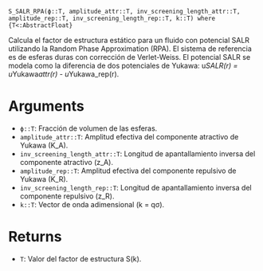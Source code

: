 ```
S_SALR_RPA(ϕ::T, amplitude_attr::T, inv_screening_length_attr::T, amplitude_rep::T, inv_screening_length_rep::T, k::T) where {T<:AbstractFloat}
```

Calcula el factor de estructura estático para un fluido con potencial SALR utilizando la Random Phase Approximation (RPA). El sistema de referencia es de esferas duras con corrección de Verlet-Weiss. El potencial SALR se modela como la diferencia de dos potenciales de Yukawa: u*SALR(r) = u*Yukawa*attr(r) - u*Yukawa_rep(r).

# Arguments

  * `ϕ::T`: Fracción de volumen de las esferas.
  * `amplitude_attr::T`: Amplitud efectiva del componente atractivo de Yukawa (K_A).
  * `inv_screening_length_attr::T`: Longitud de apantallamiento inversa del componente atractivo (z_A).
  * `amplitude_rep::T`: Amplitud efectiva del componente repulsivo de Yukawa (K_R).
  * `inv_screening_length_rep::T`: Longitud de apantallamiento inversa del componente repulsivo (z_R).
  * `k::T`: Vector de onda adimensional (k = qσ).

# Returns

  * `T`: Valor del factor de estructura S(k).
